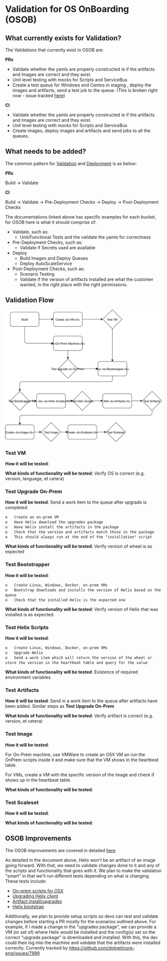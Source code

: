 # Validation for OS OnBoarding (OSOB)

## What currently exists for Validation?
The Validations that currently exist in OSOB are:

**PRs**
- Validate whether the yamls are properly constructed ie if the artifacts and Images are correct and they exist.
- Unit level testing with mocks for Scripts and ServiceBus
- Create a test queue for Windows and Centos in staging , deploy the images and artifacts, send a test job to the queue.
(This is broken right now - issue tracked [here](https://github.com/dotnet/core-eng/issues/7984))

**CI**
- Validate whether the yamls are properly constructed ie if the artifacts and Images are correct and they exist.
- Unit level testing with mocks for Scripts and ServiceBus
- Create images, deploy images and artifacts and send jobs to all the queues. 

## What needs to be added?
The common pattern for [Validation](./ValidationProcess.md) and [Deployment](./DeploymentProcess.md) is as below:

**PRs**

Build -> Validate

**CI**

Build -> Validate -> Pre-Deployment Checks -> Deploy -> Post-Deployment Checks

The documentations linked above has specific examples for each bucket, for OSOB here is what it should comprise of:
- Validate, such as:
    - Unit/Functional Tests and the validate the yamls for correctness
- Pre-Deployment Checks, such as:
    - Validate if Secrets used are available
- Deploy 
    - Build Images and Deploy Queues
    - Deploy AutoScaleService
- Post-Deployment Checks, such as:
    - Scenario Testing
    - Validate if the version of artifacts installed are what the customer wanted, in the right place with the right permissions.    

## Validation Flow

![OSOB Validation](Images/OSOBValidation.svg)

### Test VM

**How it will be tested**: 

**What kinds of functionality will be tested**: Verify OS is correct (e.g. version, language, et cetera)

### Test Upgrade On-Prem

**How it will be tested**: Send a work item to the queue after upgrade is completed. 

    o	Create an on-prem VM
    o	Have Helix download the upgrades package
    o	Have Helix install the artifacts in the package
    o	Check that the version and artifacts match those in the package
    o	This should always run at the end of the "installation" script


**What kinds of functionality will be tested**: Verify version of wheel is as expected

### Test Bootstrapper

**How it will be tested**: 

    o	Create Linux, Windows, Docker, on-prem VMs
    o	Bootstrap downloads and installs the version of Helix based on the queue
    o	Check that the installed Helix is the expected one

**What kinds of functionality will be tested**: Verify version of Helix that was installed is as expected. 

### Test Helix Scripts

**How it will be tested**: 

    o	Create Linux, Windows, Docker, on-prem VMs
    o	Upgrade Helix
    o	Send a work item which will return the version of the wheel or store the version in the heartbeat table and query for the value

**What kinds of functionality will be tested**: Existence of required environment variables

### Test Artifacts

**How it will be tested**: Send in a work item to the queue after artifacts have been added. Similar steps as **Test Upgrade On-Prem**

**What kinds of functionality will be tested**: Verify artifact is correct (e.g. version, et cetera)

### Test Image

**How it will be tested**: 

For On-Prem machine, use VMWare to create an OSX VM an run the OnPrem scripts inside it and make sure that the VM shows in the heartbeat table. 

For VMs, create a VM with the specific version of the image and check if shows up in the heartbeat table.

**What kinds of functionality will be tested**: 

### Test Scaleset

**How it will be tested**: 

**What kinds of functionality will be tested**: 

## OSOB Improvements
The OSOB improvements are covered in detailed [here](../OSOB/OSOBImprovementsWorkPlan.md)

As detailed in the document above, Helix won't be an artifact of an image going forward. With that, we need to validate changes done
to it and any of the scripts and functionality that goes with it. We plan to make the validation "smart" in that we'll run different
tests depending on what is changing. These tests include:

- [On-prem scripts for OSX](https://github.com/dotnet/core-eng/issues/8001)
- [Upgrading Helix client](https://github.com/dotnet/core-eng/issues/8002)
- [Artifact install/upgrades](https://github.com/dotnet/core-eng/issues/8006)
- [Helix bootstrap](https://github.com/dotnet/core-eng/issues/8007)

Additionally, we plan to provide setup scripts so devs can test and validate changes before starting a PR mostly for the scenarios
outlined above. For example, if I made a change in the "upgrades package", we can provide a VM (or set of) where Helix would be
installed and the config(s) set so the correct "upgrade package" is downloaded and installed. With this, the dev could then log
into the machine and validate that the artifacts were installed correctly. Currently tracked by https://github.com/dotnet/core-eng/issues/7999
